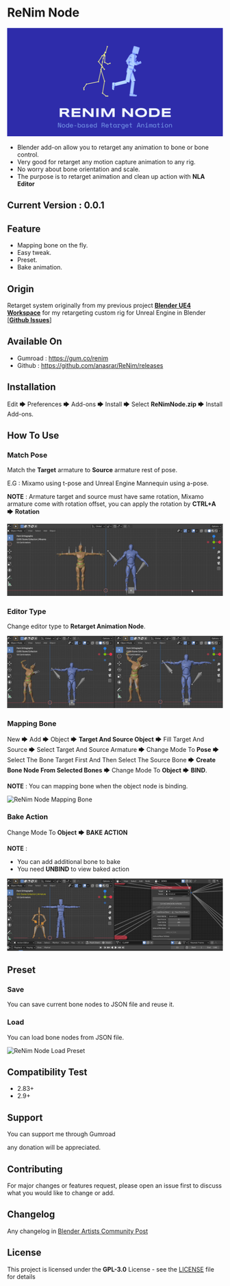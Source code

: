 # ReNim Node

![ReNim Node](doc_assets/banner.png)

- Blender add-on allow you to retarget any animation to bone or bone control.
- Very good for retarget any motion capture animation to any rig.
- No worry about bone orientation and scale.
- The purpose is to retarget animation and clean up action with **NLA Editor**

## Current Version : 0.0.1


## Feature

- Mapping bone on the fly.
- Easy tweak.
- Preset.
- Bake animation.


## Origin

Retarget system originally from my previous project **[Blender UE4 Workspace](https://github.com/anasrar/Blender-UE4-Workspace)** for my retargeting custom rig for Unreal Engine in Blender [**[Github Issues](https://github.com/anasrar/Blender-UE4-Workspace/issues/14#issuecomment-670843204)**]

## Available On

- Gumroad : https://gum.co/renim
- Github : https://github.com/anasrar/ReNim/releases


## Installation

Edit  🡆  Preferences  🡆  Add-ons  🡆  Install  🡆  Select **ReNimNode.zip** 🡆  Install Add-ons.

## How To Use

### Match Pose

Match the **Target** armature to **Source** armature rest of pose.

E.G : Mixamo using  t-pose and Unreal Engine Mannequin using a-pose.

**NOTE** : Armature target and source must have same rotation, Mixamo armature come with rotation offset, you can apply the rotation by **CTRL+A**  🡆  **Rotation**

![ReNim Node Match Pose](doc_assets/matchpose.gif)

### Editor Type

Change editor type to **Retarget Animation Node**.

![ReNim Node Change Editor Type](doc_assets/changeeditortype.gif)

### Mapping Bone

New  🡆  Add  🡆 Object  🡆  **Target And Source Object**  🡆  Fill Target And Source  🡆  Select Target And Source Armature  🡆  Change Mode To **Pose**  🡆  Select The Bone Target First And Then Select The Source Bone 🡆  **Create Bone Node From Selected Bones**  🡆  Change Mode To **Object**  🡆  **BIND**.

**NOTE** : You can mapping bone when the object node is binding.

![ReNim Node Mapping Bone](doc_assets/mappingbone.gif)

### Bake Action

Change Mode To **Object** 🡆 **BAKE ACTION**

**NOTE** :

- You can add additional bone to bake
- You need **UNBIND** to view baked action

![ReNim Node Bake](doc_assets/bake.gif)

## Preset

### Save

You can save current bone nodes to JSON file and reuse it.

### Load

You can load bone nodes from JSON file.

![ReNim Node Load Preset](doc_assets/ori-preset.gif)

## Compatibility Test
- 2.83+
- 2.9+

## Support

You can support me through Gumroad

any donation will be appreciated.

## Contributing

For major changes or features request, please open an issue first to discuss what you would like to change or add.

## Changelog

Any changelog in [Blender Artists Community Post](#) 

## License

This project is licensed under the **GPL-3.0** License - see the [LICENSE](LICENSE) file for details